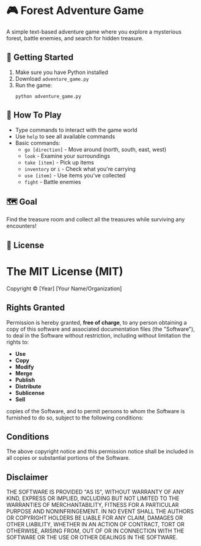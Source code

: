# 🎮 Forest Adventure Game

A simple text-based adventure game where you explore a mysterious forest, battle enemies, and search for hidden treasure.

## 🚀 Getting Started

1. Make sure you have Python installed
2. Download `adventure_game.py`
3. Run the game:
   ```
   python adventure_game.py
   ```

## 🎯 How To Play

- Type commands to interact with the game world
- Use `help` to see all available commands
- Basic commands:
  - `go [direction]` - Move around (north, south, east, west)
  - `look` - Examine your surroundings
  - `take [item]` - Pick up items
  - `inventory` or `i` - Check what you're carrying
  - `use [item]` - Use items you've collected
  - `fight` - Battle enemies

## 🗺️ Goal

Find the treasure room and collect all the treasures while surviving any encounters!

## 📝 License

# The MIT License (MIT)

Copyright © [Year] [Your Name/Organization]

## Rights Granted

Permission is hereby granted, **free of charge**, to any person obtaining a copy of this software and associated documentation files (the "Software"), to deal in the Software without restriction, including without limitation the rights to:

* **Use**
* **Copy** 
* **Modify**
* **Merge**
* **Publish**
* **Distribute**
* **Sublicense**
* **Sell**

copies of the Software, and to permit persons to whom the Software is furnished to do so, subject to the following conditions:

## Conditions

The above copyright notice and this permission notice shall be included in all copies or substantial portions of the Software.

## Disclaimer

THE SOFTWARE IS PROVIDED "AS IS", WITHOUT WARRANTY OF ANY KIND, EXPRESS OR IMPLIED, INCLUDING BUT NOT LIMITED TO THE WARRANTIES OF MERCHANTABILITY, FITNESS FOR A PARTICULAR PURPOSE AND NONINFRINGEMENT. IN NO EVENT SHALL THE AUTHORS OR COPYRIGHT HOLDERS BE LIABLE FOR ANY CLAIM, DAMAGES OR OTHER LIABILITY, WHETHER IN AN ACTION OF CONTRACT, TORT OR OTHERWISE, ARISING FROM, OUT OF OR IN CONNECTION WITH THE SOFTWARE OR THE USE OR OTHER DEALINGS IN THE SOFTWARE.
